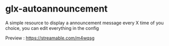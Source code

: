 # glx-autoannouncement
A simple resource to display a announcement message every X time of you choice, you can edit everything in the config 

Preview : https://streamable.com/m4wqsg 

